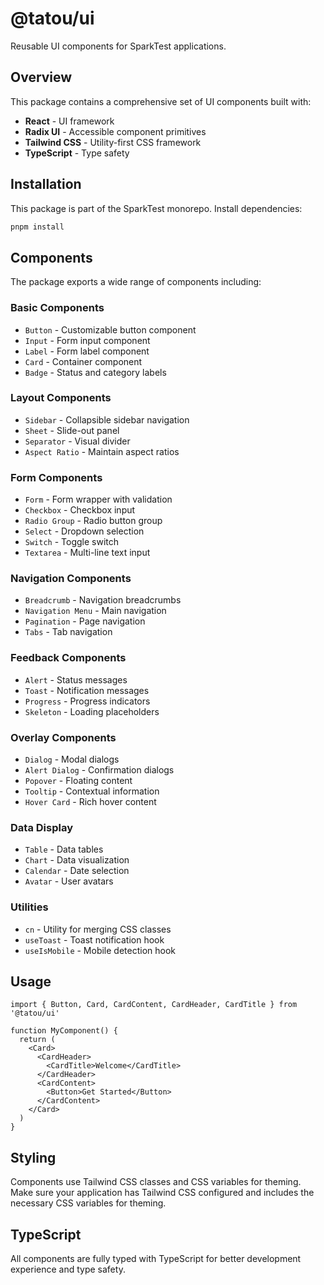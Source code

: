 # @tatou/ui

Reusable UI components for SparkTest applications.

## Overview

This package contains a comprehensive set of UI components built with:

- **React** - UI framework
- **Radix UI** - Accessible component primitives
- **Tailwind CSS** - Utility-first CSS framework
- **TypeScript** - Type safety

## Installation

This package is part of the SparkTest monorepo. Install dependencies:

```bash
pnpm install
```

## Components

The package exports a wide range of components including:

### Basic Components
- `Button` - Customizable button component
- `Input` - Form input component
- `Label` - Form label component
- `Card` - Container component
- `Badge` - Status and category labels

### Layout Components
- `Sidebar` - Collapsible sidebar navigation
- `Sheet` - Slide-out panel
- `Separator` - Visual divider
- `Aspect Ratio` - Maintain aspect ratios

### Form Components
- `Form` - Form wrapper with validation
- `Checkbox` - Checkbox input
- `Radio Group` - Radio button group
- `Select` - Dropdown selection
- `Switch` - Toggle switch
- `Textarea` - Multi-line text input

### Navigation Components
- `Breadcrumb` - Navigation breadcrumbs
- `Navigation Menu` - Main navigation
- `Pagination` - Page navigation
- `Tabs` - Tab navigation

### Feedback Components
- `Alert` - Status messages
- `Toast` - Notification messages
- `Progress` - Progress indicators
- `Skeleton` - Loading placeholders

### Overlay Components
- `Dialog` - Modal dialogs
- `Alert Dialog` - Confirmation dialogs
- `Popover` - Floating content
- `Tooltip` - Contextual information
- `Hover Card` - Rich hover content

### Data Display
- `Table` - Data tables
- `Chart` - Data visualization
- `Calendar` - Date selection
- `Avatar` - User avatars

### Utilities
- `cn` - Utility for merging CSS classes
- `useToast` - Toast notification hook
- `useIsMobile` - Mobile detection hook

## Usage

```tsx
import { Button, Card, CardContent, CardHeader, CardTitle } from '@tatou/ui'

function MyComponent() {
  return (
    <Card>
      <CardHeader>
        <CardTitle>Welcome</CardTitle>
      </CardHeader>
      <CardContent>
        <Button>Get Started</Button>
      </CardContent>
    </Card>
  )
}
```

## Styling

Components use Tailwind CSS classes and CSS variables for theming. Make sure your application has Tailwind CSS configured and includes the necessary CSS variables for theming.

## TypeScript

All components are fully typed with TypeScript for better development experience and type safety.